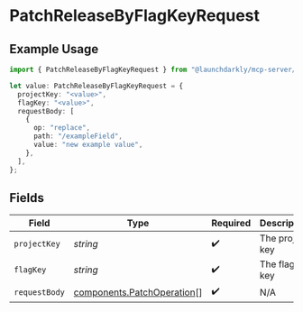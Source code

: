 # PatchReleaseByFlagKeyRequest

## Example Usage

```typescript
import { PatchReleaseByFlagKeyRequest } from "@launchdarkly/mcp-server/models/operations";

let value: PatchReleaseByFlagKeyRequest = {
  projectKey: "<value>",
  flagKey: "<value>",
  requestBody: [
    {
      op: "replace",
      path: "/exampleField",
      value: "new example value",
    },
  ],
};
```

## Fields

| Field                                                                    | Type                                                                     | Required                                                                 | Description                                                              |
| ------------------------------------------------------------------------ | ------------------------------------------------------------------------ | ------------------------------------------------------------------------ | ------------------------------------------------------------------------ |
| `projectKey`                                                             | *string*                                                                 | :heavy_check_mark:                                                       | The project key                                                          |
| `flagKey`                                                                | *string*                                                                 | :heavy_check_mark:                                                       | The flag key                                                             |
| `requestBody`                                                            | [components.PatchOperation](../../models/components/patchoperation.md)[] | :heavy_check_mark:                                                       | N/A                                                                      |